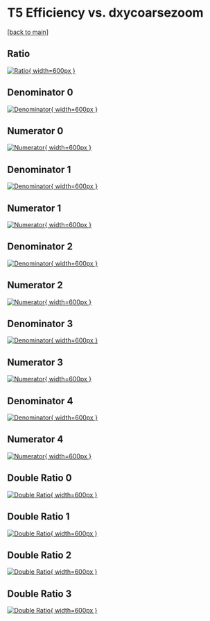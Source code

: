 # T5 Efficiency vs. dxycoarsezoom

[[back to main](./)]



## Ratio

[![Ratio](../mtv/var/T5_vtr_11_0_eff_dxycoarsezoom.png){ width=600px }](../mtv/var/T5_vtr_11_0_eff_dxycoarsezoom.pdf)

## Denominator 0

[![Denominator](../mtv/den/T5_vtr_11_0_eff_dxycoarsezoom_den0.png){ width=600px }](../mtv/den/T5_vtr_11_0_eff_dxycoarsezoom_den0.pdf)

## Numerator 0

[![Numerator](../mtv/num/T5_vtr_11_0_eff_dxycoarsezoom_num0.png){ width=600px }](../mtv/num/T5_vtr_11_0_eff_dxycoarsezoom_num0.pdf)

## Denominator 1

[![Denominator](../mtv/den/T5_vtr_11_0_eff_dxycoarsezoom_den1.png){ width=600px }](../mtv/den/T5_vtr_11_0_eff_dxycoarsezoom_den1.pdf)

## Numerator 1

[![Numerator](../mtv/num/T5_vtr_11_0_eff_dxycoarsezoom_num1.png){ width=600px }](../mtv/num/T5_vtr_11_0_eff_dxycoarsezoom_num1.pdf)

## Denominator 2

[![Denominator](../mtv/den/T5_vtr_11_0_eff_dxycoarsezoom_den2.png){ width=600px }](../mtv/den/T5_vtr_11_0_eff_dxycoarsezoom_den2.pdf)

## Numerator 2

[![Numerator](../mtv/num/T5_vtr_11_0_eff_dxycoarsezoom_num2.png){ width=600px }](../mtv/num/T5_vtr_11_0_eff_dxycoarsezoom_num2.pdf)

## Denominator 3

[![Denominator](../mtv/den/T5_vtr_11_0_eff_dxycoarsezoom_den3.png){ width=600px }](../mtv/den/T5_vtr_11_0_eff_dxycoarsezoom_den3.pdf)

## Numerator 3

[![Numerator](../mtv/num/T5_vtr_11_0_eff_dxycoarsezoom_num3.png){ width=600px }](../mtv/num/T5_vtr_11_0_eff_dxycoarsezoom_num3.pdf)

## Denominator 4

[![Denominator](../mtv/den/T5_vtr_11_0_eff_dxycoarsezoom_den4.png){ width=600px }](../mtv/den/T5_vtr_11_0_eff_dxycoarsezoom_den4.pdf)

## Numerator 4

[![Numerator](../mtv/num/T5_vtr_11_0_eff_dxycoarsezoom_num4.png){ width=600px }](../mtv/num/T5_vtr_11_0_eff_dxycoarsezoom_num4.pdf)

## Double Ratio 0

[![Double Ratio](../mtv/ratio/T5_vtr_11_0_eff_dxycoarsezoom_ratio0.png){ width=600px }](../mtv/ratio/T5_vtr_11_0_eff_dxycoarsezoom_ratio0.pdf)

## Double Ratio 1

[![Double Ratio](../mtv/ratio/T5_vtr_11_0_eff_dxycoarsezoom_ratio1.png){ width=600px }](../mtv/ratio/T5_vtr_11_0_eff_dxycoarsezoom_ratio1.pdf)

## Double Ratio 2

[![Double Ratio](../mtv/ratio/T5_vtr_11_0_eff_dxycoarsezoom_ratio2.png){ width=600px }](../mtv/ratio/T5_vtr_11_0_eff_dxycoarsezoom_ratio2.pdf)

## Double Ratio 3

[![Double Ratio](../mtv/ratio/T5_vtr_11_0_eff_dxycoarsezoom_ratio3.png){ width=600px }](../mtv/ratio/T5_vtr_11_0_eff_dxycoarsezoom_ratio3.pdf)


